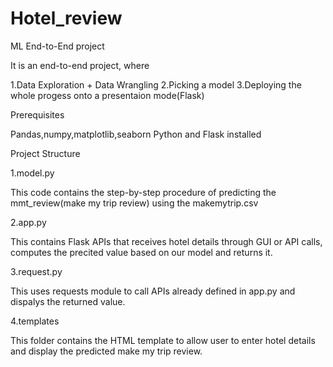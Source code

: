 # Hotel_review


ML End-to-End project


It is an end-to-end project, where 

1.Data Exploration + Data Wrangling
2.Picking a model
3.Deploying the whole progess onto a presentaion mode(Flask)


Prerequisites

Pandas,numpy,matplotlib,seaborn
Python and Flask installed


Project Structure


1.model.py 

This code contains the step-by-step procedure of predicting the mmt_review(make my trip review)
using the makemytrip.csv

2.app.py

This contains Flask APIs that receives hotel details through GUI or API calls, 
computes the precited value based on our model and returns it.

3.request.py
 
This uses requests module to call APIs already defined in app.py and dispalys the returned value.

4.templates

This folder contains the HTML template to allow user to 
enter hotel details and display the predicted make my trip review.

